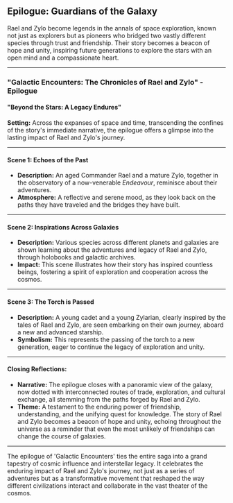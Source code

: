 ## Epilogue: Guardians of the Galaxy
Rael and Zylo become legends in the annals of space exploration, known not just as explorers but as pioneers who bridged two vastly different species through trust and friendship. Their story becomes a beacon of hope and unity, inspiring future generations to explore the stars with an open mind and a compassionate heart.

---

### "Galactic Encounters: The Chronicles of Rael and Zylo" - Epilogue

#### **"Beyond the Stars: A Legacy Endures"**

**Setting:** Across the expanses of space and time, transcending the confines of the story's immediate narrative, the epilogue offers a glimpse into the lasting impact of Rael and Zylo's journey.

---

#### **Scene 1: Echoes of the Past**
- **Description:** An aged Commander Rael and a mature Zylo, together in the observatory of a now-venerable *Endeavour*, reminisce about their adventures.
- **Atmosphere:** A reflective and serene mood, as they look back on the paths they have traveled and the bridges they have built.

---

#### **Scene 2: Inspirations Across Galaxies**
- **Description:** Various species across different planets and galaxies are shown learning about the adventures and legacy of Rael and Zylo, through holobooks and galactic archives.
- **Impact:** This scene illustrates how their story has inspired countless beings, fostering a spirit of exploration and cooperation across the cosmos.

---

#### **Scene 3: The Torch is Passed**
- **Description:** A young cadet and a young Zylarian, clearly inspired by the tales of Rael and Zylo, are seen embarking on their own journey, aboard a new and advanced starship.
- **Symbolism:** This represents the passing of the torch to a new generation, eager to continue the legacy of exploration and unity.

---

#### **Closing Reflections:**
- **Narrative:** The epilogue closes with a panoramic view of the galaxy, now dotted with interconnected routes of trade, exploration, and cultural exchange, all stemming from the paths forged by Rael and Zylo.
- **Theme:** A testament to the enduring power of friendship, understanding, and the unifying quest for knowledge. The story of Rael and Zylo becomes a beacon of hope and unity, echoing throughout the universe as a reminder that even the most unlikely of friendships can change the course of galaxies.

---

The epilogue of 'Galactic Encounters' ties the entire saga into a grand tapestry of cosmic influence and interstellar legacy. It celebrates the enduring impact of Rael and Zylo's journey, not just as a series of adventures but as a transformative movement that reshaped the way different civilizations interact and collaborate in the vast theater of the cosmos.